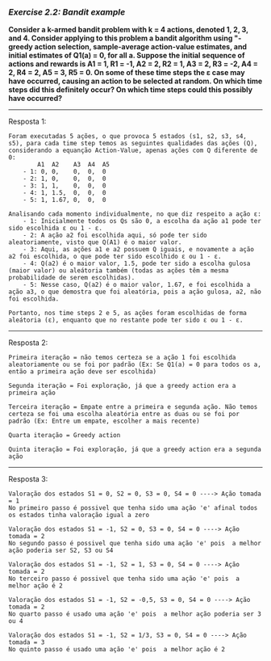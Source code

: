 ### *Exercise 2.2: Bandit example*

**Consider a k-armed bandit problem with k = 4 actions, denoted 1, 2, 3, and 4. Consider applying to this problem a bandit algorithm using "-greedy action selection, sample-average action-value estimates, and initial estimates of Q1(a) = 0, for all a. Suppose the initial sequence of actions and rewards is A1 = 1, R1 = -1, A2 = 2, R2 = 1, A3 = 2, R3 = -2, A4 = 2, R4 = 2, A5 = 3, R5 = 0. On some of these time steps the ε case may have occurred, causing an action to be selected at random. On which time steps did this definitely occur? On which time steps could this possibly have occurred?**

---
Resposta 1:

```
Foram executadas 5 ações, o que provoca 5 estados (s1, s2, s3, s4, s5), para cada time step temos as seguintes qualidades das ações (Q), considerando a equanção Action-Value, apenas ações com Q diferente de 0:
        A1  A2    A3  A4  A5
    - 1: 0, 0,    0,  0,  0
    - 2: 1, 0,    0,  0,  0
    - 3: 1, 1,    0,  0,  0
    - 4: 1, 1.5,  0,  0,  0
    - 5: 1, 1.67, 0,  0,  0

Analisando cada momento individualmente, no que diz respeito a ação ε:
    - 1: Inicialmente todos os Qs são 0, a escolha da ação a1 pode ter sido escolhida ε ou 1 - ε.
    - 2: A ação a2 foi escolhida aqui, só pode ter sido aleatoriamente, visto que Q(A1) é o maior valor.
    - 3: Aqui, as ações a1 e a2 possuem Q iguais, e novamente a ação a2 foi escolhida, o que pode ter sido escolhido ε ou 1 - ε.
    - 4: Q(a2) é o maior valor, 1.5, pode ter sido a escolha gulosa (maior valor) ou aleátoria também (todas as ações têm a mesma probabilidade de serem escolhidas).
    - 5: Nesse caso, Q(a2) é o maior valor, 1.67, e foi escolhida a ação a3, o que demostra que foi aleatória, pois a ação gulosa, a2, não foi escolhida.

Portanto, nos time steps 2 e 5, as ações foram escolhidas de forma aleátoria (ε), enquanto que no restante pode ter sido ε ou 1 - ε.
```

---
Resposta 2:

```
Primeira iteração = não temos certeza se a ação 1 foi escolhida aleatoriamente ou se foi por padrão (Ex: Se Q1(a) = 0 para todos os a, então a primeira ação deve ser escolhida)

Segunda iteração = Foi exploração, já que a greedy action era a primeira ação

Terceira iteração = Empate entre a primeira e segunda ação. Não temos certeza se foi uma escolha aleatória entre as duas ou se foi por padrão (Ex: Entre um empate, escolher a mais recente)

Quarta iteração = Greedy action

Quinta iteração = Foi exploração, já que a greedy action era a segunda ação
```

---
Resposta 3:

```
Valoração dos estados S1 = 0, S2 = 0, S3 = 0, S4 = 0 ----> Ação tomada = 1
No primeiro passo é possivel que tenha sido uma ação 'e' afinal todos os estados tinha valoração igual a zero

Valoração dos estados S1 = -1, S2 = 0, S3 = 0, S4 = 0 ----> Ação tomada = 2
No segundo passo é possivel que tenha sido uma ação 'e' pois  a melhor ação poderia ser S2, S3 ou S4

Valoração dos estados S1 = -1, S2 = 1, S3 = 0, S4 = 0 ----> Ação tomada = 2
No terceiro passo é possivel que tenha sido uma ação 'e' pois  a melhor ação é 2

Valoração dos estados S1 = -1, S2 = -0,5, S3 = 0, S4 = 0 ----> Ação tomada = 2
No quarto passo é usado uma ação 'e' pois  a melhor ação poderia ser 3 ou 4

Valoração dos estados S1 = -1, S2 = 1/3, S3 = 0, S4 = 0 ----> Ação tomada = 3
No quinto passo é usado uma ação 'e' pois  a melhor ação é 2
```